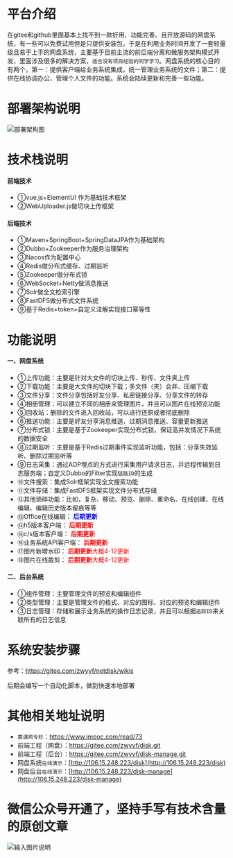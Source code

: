 # 平台介绍
在gitee和github里面基本上找不到一款好用、功能完善、且开放源码的网盘系统，有一些可以免费试用但是只提供安装包，于是在利用业务时间开发了一套轻量级且易于上手的网盘系统，主要基于目前主流的前后端分离和微服务架构模式开发，里面涉及很多的解决方案，`适合没有项目经验的同学学习`。网盘系统的核心目的有两个，第一：提供客户端给业务系统集成，统一管理业务系统的文件；第二：提供在线协调办公、管理个人文件的功能。系统会陆续更新和完善一些功能。

# 部署架构说明
![部署架构图](https://images.gitee.com/uploads/images/2020/0406/140458_b47366d8_798389.png "部署架构.png")

# 技术栈说明
#### 前端技术
* ①vue.js+ElementUI 作为基础技术框架
* ②WebUploader.js做切块上传框架

#### 后端技术
* ①Maven+SpringBoot+SpringDataJPA作为基础架构
* ②Dubbo+Zookeeper作为服务治理架构
* ③Nacos作为配置中心
* ④Redis做分布式缓存、过期监听
* ⑤Zookeeper做分布式锁
* ⑥WebSocket+Netty做消息推送
* ⑦Solr做全文检索引擎
* ⑧FastDFS做分布式文件系统
* ⑨基于Redis+token+自定义注解实现接口幂等性

# 功能说明
#### 一、网盘系统
* ①上传功能：主要是针对大文件的切块上传、秒传、文件夹上传
* ②下载功能：主要是大文件的切块下载；多文件（夹）合并、压缩下载
* ③文件分享：文件分享包括好友分享、私密链接分享、分享文件的转存
* ④相册管理：可以建立不同的相册来管理图片，并且可以图片在线预览功能
* ⑤回收站：删除的文件进入回收站，可以进行还原或者彻底删除
* ⑥推送功能：主要是好友分享消息推送、过期消息推送、容量更新推送
* ⑦分布式锁：主要是基于Zookeeper实现分布式锁，保证高并发情况下系统的数据安全
* ⑧过期监听：主要是基于Redis过期事件实现监听功能，包括：分享失效监听、删除过期监听等
* ⑨日志采集：通过AOP埋点的方式进行采集用户请求日志，并远程传输到日志服务端；自定义Dubbo的Filter实现`链路ID`的生成
* ⑩文件搜索：集成Solr框架实现全文搜索功能
* ⑪文件存储：集成FastDFS框架实现文件分布式存储
* ⑫其他琐碎功能：比如，复杂、移动、预览、删除、重命名、在线创建、在线编辑、编辑历史版本留痕等等
* ⑬Office在线编辑：<font color=blue> **后期更新** </font>
* ⑭h5版本客户端：<font color=red> **后期更新** </font>
* ⑮c/s版本客户端：<font color=red> **后期更新** </font>
* ⑯业务系统API客户端：<font color=red> **后期更新** </font>
* ⑰图片新增水印：<font color=red> **后期更新**大概4-12更新</font>
* ⑱图片在线裁剪：<font color=red> **后期更新**大概4-12更新 </font>

#### 二、后台系统
* ①组件管理：主要管理文件的预览和编辑组件
* ②类型管理：主要是管理文件的格式、对应的图标、对应的预览和编辑组件
* ③日志管理：存储和展示业务系统的操作日志记录，并且可以根据`追踪ID`来关联所有的日志信息

# 系统安装步骤
参考：https://gitee.com/zwyyf/netdisk/wikis

后期会编写一个自动化脚本，做到快速本地部署

# 其他相关地址说明
* `慕课网专栏`：https://www.imooc.com/read/73
* 前端工程（网盘）：https://gitee.com/zwyyf/disk.git
* 前端工程（后台）：https://gitee.com/zwyyf/disk-manage.git
* 网盘系统`在线演示`：[http://106.15.248.223/disk](http://106.15.248.223/disk)
* 网盘后台`在线演示`：[http://106.15.248.223/disk-manage](http://106.15.248.223/disk-manage)



# 微信公众号开通了，坚持手写有技术含量的原创文章
![输入图片说明](https://images.gitee.com/uploads/images/2020/0407/231510_6b308b9b_798389.jpeg "二维码.jpg")